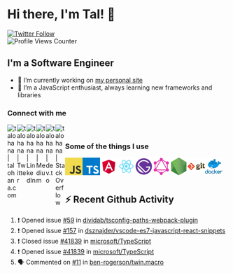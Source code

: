 # Hi there, I'm Tal! 👋
[![Twitter Follow](https://img.shields.io/twitter/follow/talohanax?color=1DA1F2&logo=twitter&style=for-the-badge)](https://twitter.com/intent/follow?original_referer=https%3A%2F%2Fgithub.com%2Ftalohana&screen_name=talohanax)  
![Profile Views Counter](https://komarev.com/ghpvc/?username=talohana)

## I'm a Software Engineer

- 🔭 I’m currently working on [my personal site][website]
- 🌱 I’m a JavaScript enthusiast, always learning new frameworks and libraries

### Connect with me

[<img align="left" alt="talohana | talohana.com" width="22px" src="https://gist.github.com/talohana/d6fb11e6b35272ea6d77ba0445ab5985/raw/3ad8f9cd95772ccf965993c65bbb66c4d2ccb0a1/brand.svg" />][website]
[<img align="left" alt="talohana | Twitter" width="22px" src="https://gist.github.com/talohana/d6fb11e6b35272ea6d77ba0445ab5985/raw/3ad8f9cd95772ccf965993c65bbb66c4d2ccb0a1/twitter.svg" />][twitter]
[<img align="left" alt="talohana | LinkedIn" width="22px" src="https://gist.github.com/talohana/d6fb11e6b35272ea6d77ba0445ab5985/raw/3ad8f9cd95772ccf965993c65bbb66c4d2ccb0a1/linkedin.svg" />][linkedin]
[<img align="left" alt="talohana | Medium" width="22px" src="https://gist.github.com/talohana/d6fb11e6b35272ea6d77ba0445ab5985/raw/3ad8f9cd95772ccf965993c65bbb66c4d2ccb0a1/medium.svg" />][medium]
[<img align="left" alt="talohana | dev.to" width="22px" src="https://gist.github.com/talohana/d6fb11e6b35272ea6d77ba0445ab5985/raw/3ad8f9cd95772ccf965993c65bbb66c4d2ccb0a1/dev-dot-to.svg" />][dev.to]
[<img align="left" alt="talohana | StackOverflow" width="22px" src="https://gist.github.com/talohana/d6fb11e6b35272ea6d77ba0445ab5985/raw/3ad8f9cd95772ccf965993c65bbb66c4d2ccb0a1/stackoverflow.svg" />][stackoverflow]

<br />

### Some of the things I use


<img align="left" alt="JavaScript" width="40px" src="https://raw.githubusercontent.com/github/explore/80688e429a7d4ef2fca1e82350fe8e3517d3494d/topics/javascript/javascript.png" />
<img align="left" alt="JavaScript" width="40px" src="https://raw.githubusercontent.com/github/explore/80688e429a7d4ef2fca1e82350fe8e3517d3494d/topics/typescript/typescript.png" />
<img align="left" alt="Angular" width="40px" src="https://raw.githubusercontent.com/github/explore/80688e429a7d4ef2fca1e82350fe8e3517d3494d/topics/angular/angular.png" />
<img align="left" alt="React" width="40px" src="https://raw.githubusercontent.com/github/explore/80688e429a7d4ef2fca1e82350fe8e3517d3494d/topics/react/react.png" />
<img align="left" alt="Gatsby" width="40px" src="https://raw.githubusercontent.com/github/explore/e94815998e4e0713912fed477a1f346ec04c3da2/topics/gatsby/gatsby.png" />
<img align="left" alt="GraphQL" width="40px" src="https://raw.githubusercontent.com/github/explore/80688e429a7d4ef2fca1e82350fe8e3517d3494d/topics/graphql/graphql.png" />
<img align="left" alt="Node.js" width="40px" src="https://raw.githubusercontent.com/github/explore/80688e429a7d4ef2fca1e82350fe8e3517d3494d/topics/nodejs/nodejs.png" />
<img align="left" alt="Git" width="40px" src="https://raw.githubusercontent.com/github/explore/80688e429a7d4ef2fca1e82350fe8e3517d3494d/topics/git/git.png" />
<img align="left" alt="Docker" width="40px" src="https://raw.githubusercontent.com/github/explore/80688e429a7d4ef2fca1e82350fe8e3517d3494d/topics/docker/docker.png" />

<br />
<br />
<br />

## :zap: Recent Github Activity

<!--START_SECTION:activity-->
1. ❗️ Opened issue [#59](https://github.com/dividab/tsconfig-paths-webpack-plugin/issues/59) in [dividab/tsconfig-paths-webpack-plugin](https://github.com/dividab/tsconfig-paths-webpack-plugin)
2. ❗️ Opened issue [#157](https://github.com/dsznajder/vscode-es7-javascript-react-snippets/issues/157) in [dsznajder/vscode-es7-javascript-react-snippets](https://github.com/dsznajder/vscode-es7-javascript-react-snippets)
3. ❗️ Closed issue [#41839](https://github.com/microsoft/TypeScript/issues/41839) in [microsoft/TypeScript](https://github.com/microsoft/TypeScript)
4. ❗️ Opened issue [#41839](https://github.com/microsoft/TypeScript/issues/41839) in [microsoft/TypeScript](https://github.com/microsoft/TypeScript)
5. 🗣 Commented on [#11](https://github.com/ben-rogerson/twin.macro/issues/11) in [ben-rogerson/twin.macro](https://github.com/ben-rogerson/twin.macro)
<!--END_SECTION:activity-->

[website]: https://talohana.com
[twitter]: https://twitter.com/talohanax
[linkedin]: https://www.linkedin.com/in/tal-ohana-8a663a146/
[medium]: https://medium.com/@tal.ohana.x
[dev.to]: https://dev.to/talohana
[stackoverflow]: https://stackoverflow.com/users/10715502/tal-ohana
